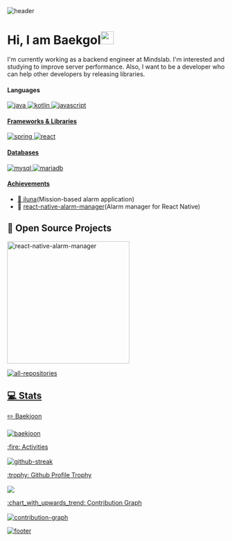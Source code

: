 <img src="https://capsule-render.vercel.app/api?type=shark&color=B4B4FF&height=200&section=header&text=Baekgol&fontSize=70&fontColor=323232&fontAlign=20&fontAlignY=45&rotate=-10" alt="header" />

<h1>Hi, I am Baekgol<img src="https://raw.githubusercontent.com/MartinHeinz/MartinHeinz/master/wave.gif" width="30px"></h1>

I'm currently working as a backend engineer at Mindslab. I'm interested and studying to improve server performance. Also, I want to be a developer who can help other developers by releasing libraries.

#### Languages
<p>
  <a href="https://github.com/search?q=user%3Abaekgol+language%3Ajava"><img alt="java" src="https://img.shields.io/badge/Java-007396.svg?logo=java&logoColor=white" />
  <a href="https://github.com/search?q=user%3Abaekgol+language%3Akotlin"><img alt="kotlin" src="https://img.shields.io/badge/Kotlin-0095D5.svg?logo=Kotlin&logoColor=white" />
  <a href="https://github.com/search?q=user%3Abaekgol+language%3Ajavascript"><img alt="javascript" src="https://img.shields.io/badge/JavaScript-F7DF1E.svg?logo=javascript&logoColor=black" />
</p>

#### Frameworks & Libraries
<p>
  <img src="https://img.shields.io/badge/Spring-6DB33F?logo=Spring&logoColor=white" alt="spring" />
  <img src="https://img.shields.io/badge/React-20232a.svg?logo=react&logoColor=%2361DAFB" alt="react" />
</p>
    
#### Databases
<p>
  <img src="https://img.shields.io/badge/MySQL-4479A1?logo=MySQL&logoColor=white" alt="mysql" />
  <img src="https://img.shields.io/badge/MariaDB-003545?logo=MariaDB&logoColor=white" alt="mariadb" />
</p>

#### Achievements

- 🔭 [iluna](https://play.google.com/store/apps/details?id=com.iluna)(Mission-based alarm application)
- 🔭 [react-native-alarm-manager](https://github.com/baekgol/react-native-alarm-manager)(Alarm manager for React Native)
    
## 📘 Open Source Projects

<p>
  <a href="https://github.com/baekgol/react-native-alarm-manager"><img width="282" src="https://denvercoder1-github-readme-stats.vercel.app/api/pin/?username=baekgol&repo=react-native-alarm-manager&theme=react&bg_color=1F222E&title_color=F85D7F&icon_color=F8D866&hide_border=true&show_icons=true" alt="react-native-alarm-manager" />
</p>

<p>
  <a href="https://github.com/baekgol?tab=repositories&sort=stargazers"><img src="https://custom-icon-badges.herokuapp.com/badge/-All%20Repositories-2962FF?style=for-the-badge&logoColor=white&logo=repo" alt="all-repositories" />
</p>

## 💻 Stats

<p>
  <summary>✏️ Baekjoon</summary>
  <br/>
  <img src="http://mazassumnida.wtf/api/v2/generate_badge?boj=changu18" alt="baekjoon" />
</p>
    
<p>
  <summary>:fire: Activities</summary>
  <br/>
  <img src="https://github-readme-streak-stats.herokuapp.com/?user=baekgol&theme=dark&show-icons=true" alt="github-streak" />
</p>
    
<p>
  <summary>:trophy: Github Profile Trophy</summary>
  <br/>
  <img src="https://github-profile-trophy.vercel.app/?username=baekgol&theme=monokai&row=1&no-frame=true&no-bg=true alt="github-profile-trophy" /">
</p>
    
<p>
  <summary>:chart_with_upwards_trend: Contribution Graph </summary>
  <br/>
  <img src="https://activity-graph.herokuapp.com/graph?username=baekgol&theme=xcode" align="center" alt="contribution-graph" />
</p>

<img src="https://capsule-render.vercel.app/api?type=shark&color=B4B4FF&section=footer" alt="footer" />
